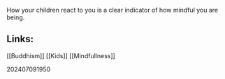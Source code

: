 
How your children react to you is a clear indicator of how mindful you are being.


## Links: 

[[Buddhism]]
[[Kids]]
[[Mindfullness]]



202407091950
